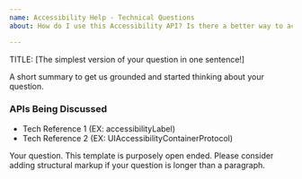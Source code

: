```yaml
---
name: Accessibility Help - Technical Questions
about: How do I use this Accessibility API? Is there a better way to accomplish this?

---
```


TITLE: [The simplest version of your question in one sentence!]

A short summary to get us grounded and started thinking about your question. 

### APIs Being Discussed

- Tech Reference 1 (EX: accessibilityLabel)
- Tech Reference 2 (EX: UIAccessibilityContainerProtocol)

Your question. This template is purposely open ended. Please consider adding structural markup if your question is longer than a paragraph.
